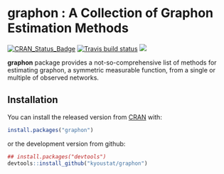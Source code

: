 
<!-- README.md is generated from README.Rmd. Please edit that file -->
graphon : A Collection of Graphon Estimation Methods
====================================================

<!-- badges: start -->
[![CRAN\_Status\_Badge](http://www.r-pkg.org/badges/version/graphon?color=green)](https://CRAN.R-project.org/package=graphon) [![Travis build status](https://travis-ci.org/kyoustat/graphon.svg?branch=master)](https://travis-ci.org/kyoustat/graphon) [![](https://cranlogs.r-pkg.org/badges/graphon)](https://cran.r-project.org/package=graphon) <!-- badges: end -->

**graphon** package provides a not-so-comprehensive list of methods for estimating graphon, a symmetric measurable function, from a single or multiple of observed networks.

Installation
------------

You can install the released version from [CRAN](https://CRAN.R-project.org) with:

``` r
install.packages("graphon")
```

or the development version from github:

``` r
## install.packages("devtools")
devtools::install_github("kyoustat/graphon")
```
